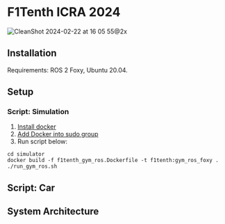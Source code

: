 # F1Tenth ICRA 2024
![CleanShot 2024-02-22 at 16 05 55@2x](https://github.com/NTU-Autonomous-Racing-Team/f1tenth_icra2024/assets/65676392/a6afb82f-6c65-4a38-b296-90daf8975e67)

## Installation
Requirements: ROS 2 Foxy, Ubuntu 20.04.


## Setup
### Script: Simulation
1. [Install docker](https://docs.docker.com/engine/install/ubuntu/)
2. [Add Docker into sudo group ](https://docs.docker.com/engine/install/linux-postinstall/)
3. Run script below:
```
cd simulator
docker build -f f1tenth_gym_ros.Dockerfile -t f1tenth:gym_ros_foxy .
./run_gym_ros.sh
```

## Script: Car


## System Architecture
